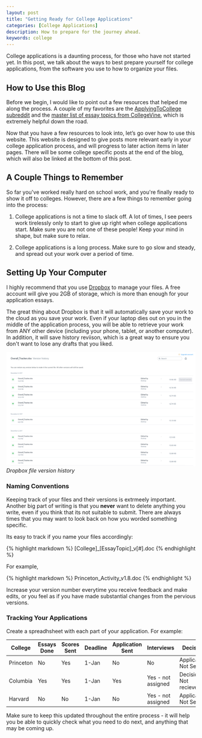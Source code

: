 ```yaml
---
layout: post
title: "Getting Ready for College Applications"
categories: [College Applications]
description: How to prepare for the journey ahead.
keywords: college
---
```


College applications is a daunting process, for those who have not started yet. In this post, we talk about the ways to best prepare yourself for college applications, from the software you use to how to organize your files.

## How to Use this Blog

Before we begin, I would like to point out a few resources that helped me along the process. A couple of my favorites are the [ApplyingToCollege subreddit](http://reddit.com/r/applyingtocollege) and the [master list of essay topics from CollegeVine](https://www.collegevine.com/college-essay-prompts/), which is extremely helpful down the road.

Now that you have a few resources to look into, let’s go over how to use this website. This website is designed to give posts more relevant early in your college application process, and will progress to later action items in later pages. There will be some college specific posts at the end of the blog, which will also be linked at the bottom of this post.


## A Couple Things to Remember

So far you've worked really hard on school work, and you're finally ready to show it off to colleges. However, there are a few things to remember going into the process:

1. College applications is not a time to slack off. A lot of times, I see peers work tirelessly only to start to give up right when college applications start. Make sure you are not one of these people! Keep your mind in shape, but make sure to relax.

2. College applications is a long process. Make sure to go slow and steady, and spread out your work over a period of time.

## Setting Up Your Computer

I highly recommend that you use <a href="https://dropbox.com">Dropbox</a> to manage your files. A free account will give you 2GB of storage, which is more than enough for your application essays.

The great thing about Dropbox is that it will automatically save your work to the cloud as you save your work. Even if your laptop dies out on you in the middle of the application process, you will be able to retrieve your work from ANY other device (including your phone, tablet, or another computer). In addition, it will save history reviison, which is a great way to ensure you don't want to lose any drafts that you liked.

![Dropbox file version history](/images/posts/college/vhdbx.jpg)
_Dropbox file version history_

### Naming Conventions

Keeping track of your files and their versions is extrmeely important. Another big part of writing is that you **never** want to delete anything you write, even if you think that its not suitable to submit. There are always times that you may want to look back on how you worded something specific.

Its easy to track if you name your files accordingly:

{% highlight markdown %}
[College]_[EssayTopic]_v[#].doc
{% endhighlight %}

For example,

{% highlight markdown %}
Princeton_Activity_v1.8.doc
{% endhighlight %}

Increase your version number everytime you receive feedback and make edits, or you feel as if you have made substantial changes from the pervious versions.

### Tracking Your Applications

Create a spreadhsheet with each part of your application. For example:

| College  | Essays Done  | Scores Sent | Deadline | Application Sent | Interviews | Decision | Portal URL |
|----------|--------------|-------------|-------------|-------------|-------------|-------------|-------------|
| Princeton | No | Yes | 1-Jan | No | No | Application Not Sent | princeton.edu |
| Columbia | Yes | Yes | 1-Jan | Yes | Yes - not assigned | Decision Not recieved | columbia.edu |
| Harvard | No | No | 1-Jan | No | Yes - not assigned | Application Not Sent | harvard.edu |

Make sure to keep this updated throughout the entire process - it will help you be able to quickly check what you need to do next,
and anything that may be coming up.